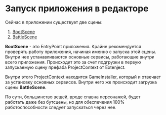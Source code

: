 # Запуск приложения в редакторе
Сейчас в приложении существует две сцены:
1) [BootScene](../../Siege-client/Assets/Scenes/BootScene.unity)
2) [BattleScene](../../Siege-client/Assets/Scenes/BattleScene.unity)

**BootScene** - это EntryPoint приложения. Крайне рекомендуется проверять работу приложения, начиная именно с запуска этой сцены. Внутри нее устанавливаются основные сервисы, работающие внутри всего приложения. Происходит это за счет подгрузки в первую запускаемую сцену префаба ProjectContext от Extenject.

Внутри этого ProjectContext находится GameInstaller, который и отвечает за установку основных сервисов. Внутри него же происходит загрузка сцены **BattleScene**.

По сути, большинство вещей, вроде спавна персонажей, будет работать даже без бутсцены, но для обеспечения 100% работоспособности следует запускаться через нее.